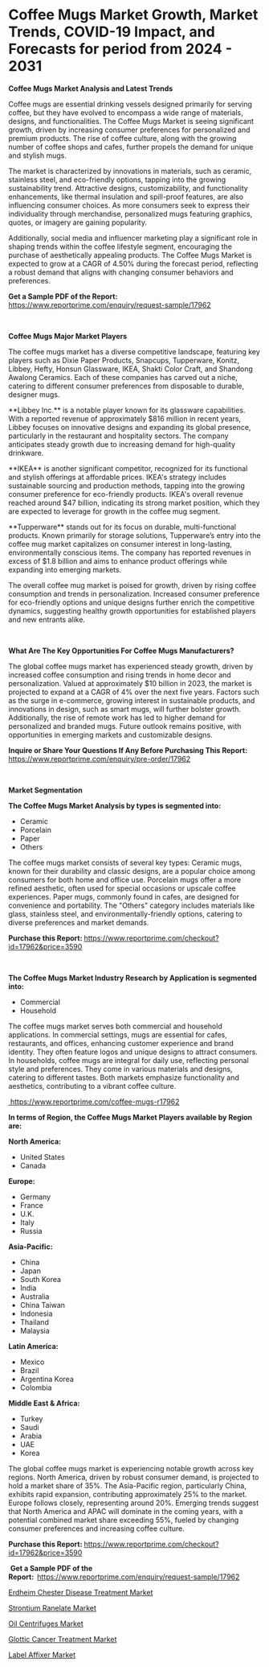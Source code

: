 <p><h1>Coffee Mugs Market Growth, Market Trends, COVID-19 Impact, and Forecasts for period from 2024 - 2031</h1></p><p><strong>Coffee Mugs Market Analysis and Latest Trends</strong></p>
<p><p>Coffee mugs are essential drinking vessels designed primarily for serving coffee, but they have evolved to encompass a wide range of materials, designs, and functionalities. The Coffee Mugs Market is seeing significant growth, driven by increasing consumer preferences for personalized and premium products. The rise of coffee culture, along with the growing number of coffee shops and cafes, further propels the demand for unique and stylish mugs.</p><p>The market is characterized by innovations in materials, such as ceramic, stainless steel, and eco-friendly options, tapping into the growing sustainability trend. Attractive designs, customizability, and functionality enhancements, like thermal insulation and spill-proof features, are also influencing consumer choices. As more consumers seek to express their individuality through merchandise, personalized mugs featuring graphics, quotes, or imagery are gaining popularity.</p><p>Additionally, social media and influencer marketing play a significant role in shaping trends within the coffee lifestyle segment, encouraging the purchase of aesthetically appealing products. The Coffee Mugs Market is expected to grow at a CAGR of 4.50% during the forecast period, reflecting a robust demand that aligns with changing consumer behaviors and preferences.</p></p>
<p><strong>Get a Sample PDF of the Report:&nbsp;</strong> <a href="https://www.reportprime.com/enquiry/request-sample/17962?utm_campaign=1110&utm_medium=2&utm_source=Github&utm_content=ia&utm_term=20112024&utm_id=coffee-mugs">https://www.reportprime.com/enquiry/request-sample/17962</a></p>
<p>&nbsp;</p>
<p><strong>Coffee Mugs Major Market Players</strong></p>
<p><p>The coffee mugs market has a diverse competitive landscape, featuring key players such as Dixie Paper Products, Snapcups, Tupperware, Konitz, Libbey, Hefty, Honsun Glassware, IKEA, Shakti Color Craft, and Shandong Awalong Ceramics. Each of these companies has carved out a niche, catering to different consumer preferences from disposable to durable, designer mugs.</p><p>**Libbey Inc.** is a notable player known for its glassware capabilities. With a reported revenue of approximately $816 million in recent years, Libbey focuses on innovative designs and expanding its global presence, particularly in the restaurant and hospitality sectors. The company anticipates steady growth due to increasing demand for high-quality drinkware.</p><p>**IKEA** is another significant competitor, recognized for its functional and stylish offerings at affordable prices. IKEA's strategy includes sustainable sourcing and production methods, tapping into the growing consumer preference for eco-friendly products. IKEA's overall revenue reached around $47 billion, indicating its strong market position, which they are expected to leverage for growth in the coffee mug segment.</p><p>**Tupperware** stands out for its focus on durable, multi-functional products. Known primarily for storage solutions, Tupperware’s entry into the coffee mug market capitalizes on consumer interest in long-lasting, environmentally conscious items. The company has reported revenues in excess of $1.8 billion and aims to enhance product offerings while expanding into emerging markets.</p><p>The overall coffee mug market is poised for growth, driven by rising coffee consumption and trends in personalization. Increased consumer preference for eco-friendly options and unique designs further enrich the competitive dynamics, suggesting healthy growth opportunities for established players and new entrants alike.</p></p>
<p>&nbsp;</p>
<p><strong>What Are The Key Opportunities For Coffee Mugs Manufacturers?</strong></p>
<p><p>The global coffee mugs market has experienced steady growth, driven by increased coffee consumption and rising trends in home decor and personalization. Valued at approximately $10 billion in 2023, the market is projected to expand at a CAGR of 4% over the next five years. Factors such as the surge in e-commerce, growing interest in sustainable products, and innovations in design, such as smart mugs, will further bolster growth. Additionally, the rise of remote work has led to higher demand for personalized and branded mugs. Future outlook remains positive, with opportunities in emerging markets and customizable designs.</p></p>
<p><strong>Inquire or Share Your Questions If Any Before Purchasing This Report:</strong> <a href="https://www.reportprime.com/enquiry/pre-order/17962?utm_campaign=1110&utm_medium=2&utm_source=Github&utm_content=ia&utm_term=20112024&utm_id=coffee-mugs">https://www.reportprime.com/enquiry/pre-order/17962</a></p>
<p>&nbsp;</p>
<p><strong>Market Segmentation</strong></p>
<p><strong>The Coffee Mugs Market Analysis by types is segmented into:</strong></p>
<p><ul><li>Ceramic</li><li>Porcelain</li><li>Paper</li><li>Others</li></ul></p>
<p><p>The coffee mugs market consists of several key types: Ceramic mugs, known for their durability and classic designs, are a popular choice among consumers for both home and office use. Porcelain mugs offer a more refined aesthetic, often used for special occasions or upscale coffee experiences. Paper mugs, commonly found in cafes, are designed for convenience and portability. The "Others" category includes materials like glass, stainless steel, and environmentally-friendly options, catering to diverse preferences and market demands.</p></p>
<p><strong>Purchase this Report:&nbsp;</strong><a href="https://www.reportprime.com/checkout?id=17962&price=3590&utm_campaign=1110&utm_medium=2&utm_source=Github&utm_content=ia&utm_term=20112024&utm_id=coffee-mugs">https://www.reportprime.com/checkout?id=17962&price=3590</a></p>
<p>&nbsp;</p>
<p><strong>The Coffee Mugs Market Industry Research by Application is segmented into:</strong></p>
<p><ul><li>Commercial</li><li>Household</li></ul></p>
<p><p>The coffee mugs market serves both commercial and household applications. In commercial settings, mugs are essential for cafes, restaurants, and offices, enhancing customer experience and brand identity. They often feature logos and unique designs to attract consumers. In households, coffee mugs are integral for daily use, reflecting personal style and preferences. They come in various materials and designs, catering to different tastes. Both markets emphasize functionality and aesthetics, contributing to a vibrant coffee culture.</p></p>
<p><a href="https://www.reportprime.com/coffee-mugs-r17962?utm_campaign=1110&utm_medium=2&utm_source=Github&utm_content=ia&utm_term=20112024&utm_id=coffee-mugs">&nbsp;https://www.reportprime.com/coffee-mugs-r17962</a></p>
<p><strong>In terms of Region, the Coffee Mugs Market Players available by Region are:</strong></p>
<p>
    <p> <strong> North America: </strong>
        <ul>
            <li>United States</li>
            <li>Canada</li>
        </ul>
        </p> 
    <p> <strong> Europe: </strong>
        <ul>
            <li>Germany</li>
            <li>France</li>
            <li>U.K.</li>
            <li>Italy</li>
            <li>Russia</li>
        </ul>
        </p> 
    <p> <strong> Asia-Pacific: </strong>
        <ul>
            <li>China</li>
            <li>Japan</li>
            <li>South Korea</li>
            <li>India</li>
            <li>Australia</li>
            <li>China Taiwan</li>
            <li>Indonesia</li>
            <li>Thailand</li>
            <li>Malaysia</li>
        </ul>
        </p> 
    <p> <strong> Latin America: </strong>
        <ul>
            <li>Mexico</li>
            <li>Brazil</li>
            <li>Argentina Korea</li>
            <li>Colombia</li>
        </ul>
        </p> 
    <p> <strong> Middle East & Africa: </strong>
        <ul>
            <li>Turkey</li>
            <li>Saudi</li>
            <li>Arabia</li>
            <li>UAE</li>
            <li>Korea</li>
        </ul>
    </p>
    </p>
<p><p>The global coffee mugs market is experiencing notable growth across key regions. North America, driven by robust consumer demand, is projected to hold a market share of 35%. The Asia-Pacific region, particularly China, exhibits rapid expansion, contributing approximately 25% to the market. Europe follows closely, representing around 20%. Emerging trends suggest that North America and APAC will dominate in the coming years, with a potential combined market share exceeding 55%, fueled by changing consumer preferences and increasing coffee culture.</p></p>
<p><strong>Purchase this Report: </strong><a href="https://www.reportprime.com/checkout?id=17962&price=3590&utm_campaign=1110&utm_medium=2&utm_source=Github&utm_content=ia&utm_term=20112024&utm_id=coffee-mugs">https://www.reportprime.com/checkout?id=17962&price=3590</a></p>
<p>&nbsp;<strong>Get a Sample PDF of the Report:&nbsp;&nbsp;</strong><a href="https://www.reportprime.com/enquiry/request-sample/17962?utm_campaign=1110&utm_medium=2&utm_source=Github&utm_content=ia&utm_term=20112024&utm_id=coffee-mugs">https://www.reportprime.com/enquiry/request-sample/17962</a></p>
<p><strong></strong></p>
<p><p><a href="https://issuu.com/reportprime-2/docs/erdheim-chester-disease-treatment-m_8245c641c35716?utm_campaign=1110&utm_medium=2&utm_source=Github&utm_content=ia&utm_term=20112024&utm_id=coffee-mugs">Erdheim Chester Disease Treatment Market</a></p><p><a href="https://www.linkedin.com/pulse/global-strontium-ranelate-market-landscape-future-trends-b1u8e?utm_campaign=1110&utm_medium=2&utm_source=Github&utm_content=ia&utm_term=20112024&utm_id=coffee-mugs">Strontium Ranelate Market</a></p><p><a href="https://www.linkedin.com/pulse/insights-oil-centrifuges-market-players-size-geographical-yfglc?utm_campaign=1110&utm_medium=2&utm_source=Github&utm_content=ia&utm_term=20112024&utm_id=coffee-mugs">Oil Centrifuges Market</a></p><p><a href="https://issuu.com/reportprime-2/docs/glottic-cancer-treatment-market-siz_d06bf2885642dc?utm_campaign=1110&utm_medium=2&utm_source=Github&utm_content=ia&utm_term=20112024&utm_id=coffee-mugs">Glottic Cancer Treatment Market</a></p><p><a href="https://www.linkedin.com/pulse/label-affixer-market-segmentation-applications-types-growth-x8uwc?utm_campaign=1110&utm_medium=2&utm_source=Github&utm_content=ia&utm_term=20112024&utm_id=coffee-mugs">Label Affixer Market</a></p></p>